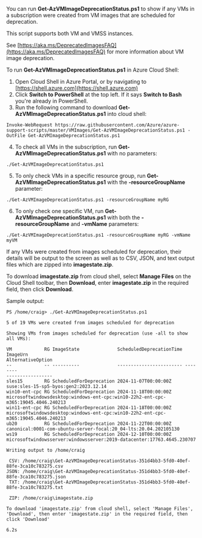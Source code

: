 You can run **Get-AzVMImageDeprecationStatus.ps1** to show if any VMs in a subscription were created from VM images that are scheduled for deprecation. 

This script supports both VM and VMSS instances.

See [https://aka.ms/DeprecatedImagesFAQ](https://aka.ms/DeprecatedImagesFAQ) for more information about VM image deprecation.

To run **Get-AzVMImageDeprecationStatus.ps1** in Azure Cloud Shell:

1. Open Cloud Shell in Azure Portal, or by navigating to [https://shell.azure.com](https://shell.azure.com)
2. Click **Switch to PowerShell** at the top left. If it says **Switch to Bash** you're already in PowerShell.
3. Run the following command to download **Get-AzVMImageDeprecationStatus.ps1** into cloud shell:
```
Invoke-WebRequest https://raw.githubusercontent.com/Azure/azure-support-scripts/master/VMImages/Get-AzVMImageDeprecationStatus.ps1 -OutFile Get-AzVMImageDeprecationStatus.ps1
```
4. To check all VMs in the subscription, run **Get-AzVMImageDeprecationStatus.ps1** with no parameters:
```
./Get-AzVMImageDeprecationStatus.ps1
```
5. To only check VMs in a specific resource group, run **Get-AzVMImageDeprecationStatus.ps1** with the **-resourceGroupName** parameter:
```
./Get-AzVMImageDeprecationStatus.ps1 -resourceGroupName myRG
```
6. To only check one specific VM, run **Get-AzVMImageDeprecationStatus.ps1** with both the **-resourceGroupName** and **-vmName** parameters:
```
./Get-AzVMImageDeprecationStatus.ps1 -resourceGroupName myRG -vmName myVM
```

If any VMs were created from images scheduled for deprecation, their details will be output to the screen as well as to CSV, JSON, and text output files which are zipped into **imagestate.zip**.

To download **imagestate.zip** from cloud shell, select **Manage Files** on the Cloud Shell toolbar, then **Download**, enter **imagestate.zip** in the required field, then click **Download**.

Sample output:

```
PS /home/craig> ./Get-AzVMImageDeprecationStatus.ps1

5 of 19 VMs were created from images scheduled for deprecation

Showing VMs from images scheduled for deprecation (use -all to show all VMs):

VM            RG ImageState              ScheduledDeprecationTime ImageUrn                                                                          AlternativeOption
--            -- ----------              ------------------------ --------                                                                          -----------------
sles15        RG ScheduledForDeprecation 2024-11-07T00:00:00Z     suse:sles-15-sp5-byos:gen2:2023.12.14
win10-ent-cpc RG ScheduledForDeprecation 2024-11-18T00:00:00Z     microsoftwindowsdesktop:windows-ent-cpc:win10-22h2-ent-cpc-m365:19045.4046.240213
win11-ent-cpc RG ScheduledForDeprecation 2024-11-18T00:00:00Z     microsoftwindowsdesktop:windows-ent-cpc:win10-22h2-ent-cpc-m365:19045.4046.240213
ub20          RG ScheduledForDeprecation 2024-11-22T00:00:00Z     canonical:0001-com-ubuntu-server-focal:20_04-lts:20.04.202105130
ws19          RG ScheduledForDeprecation 2024-12-10T00:00:00Z     microsoftwindowsserver:windowsserver:2019-datacenter:17763.4645.230707

Writing output to /home/craig

 CSV: /home/craig\Get-AzVMImageDeprecationStatus-351d4bb3-5fd0-40ef-88fe-3ca10c783275.csv
JSON: /home/craig\Get-AzVMImageDeprecationStatus-351d4bb3-5fd0-40ef-88fe-3ca10c783275.json
 TXT: /home/craig\Get-AzVMImageDeprecationStatus-351d4bb3-5fd0-40ef-88fe-3ca10c783275.txt

 ZIP: /home/craig\imagestate.zip

To download 'imagestate.zip' from cloud shell, select 'Manage Files', 'Download', then enter 'imagestate.zip' in the required field, then click 'Download'

6.2s
```
